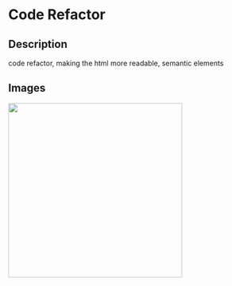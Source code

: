 # Code Refactor 
## Description
code refactor, making the html more readable, semantic elements
## Images
<img src="https://user-images.githubusercontent.com/101612928/160308189-d53d7011-72aa-4a3a-b85c-a0779dc3e27e.png" height="350" >
